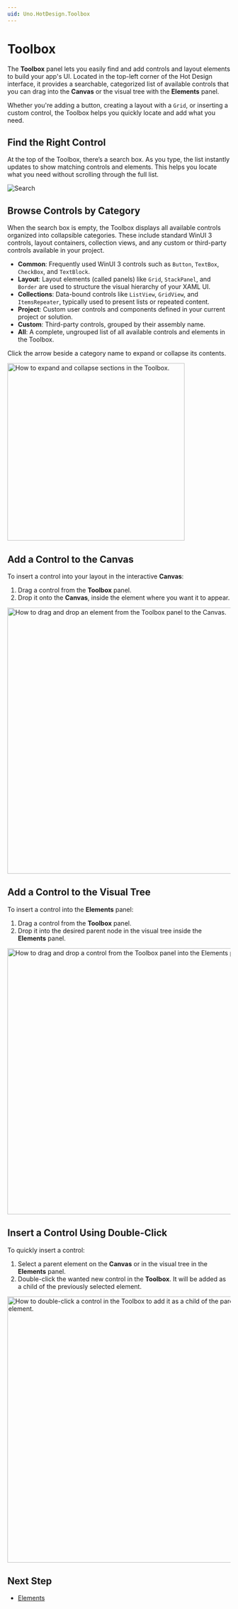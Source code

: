 ```yaml
---
uid: Uno.HotDesign.Toolbox
---
```


# Toolbox

The **Toolbox** panel lets you easily find and add controls and layout elements to build your app's UI. Located in the top-left corner of the Hot Design interface, it provides a searchable, categorized list of available controls that you can drag into the **Canvas** or the visual tree with the **Elements** panel.

Whether you're adding a button, creating a layout with a `Grid`, or inserting a custom control, the Toolbox helps you quickly locate and add what you need.

## Find the Right Control

At the top of the Toolbox, there’s a search box. As you type, the list instantly updates to show matching controls and elements. This helps you locate what you need without scrolling through the full list.

![Search](Assets/toolbox-search.png)

## Browse Controls by Category

When the search box is empty, the Toolbox displays all available controls organized into collapsible categories. These include standard WinUI 3 controls, layout containers, collection views, and any custom or third-party controls available in your project.

- **Common**: Frequently used WinUI 3 controls such as `Button`, `TextBox`, `CheckBox`, and `TextBlock`.
- **Layout**: Layout elements (called panels) like `Grid`, `StackPanel`, and `Border` are used to structure the visual hierarchy of your XAML UI.
- **Collections**: Data-bound controls like `ListView`, `GridView`, and `ItemsRepeater`, typically used to present lists or repeated content.
- **Project**: Custom user controls and components defined in your current project or solution.
- **Custom**: Third-party controls, grouped by their assembly name.
- **All**: A complete, ungrouped list of all available controls and elements in the Toolbox.

Click the arrow beside a category name to expand or collapse its contents.

<img src="Assets/toolbox-expand-section.gif" height="400" alt="How to expand and collapse sections in the Toolbox." />

## Add a Control to the Canvas

To insert a control into your layout in the interactive **Canvas**:

1. Drag a control from the **Toolbox** panel.
2. Drop it onto the **Canvas**, inside the element where you want it to appear.

<img src="Assets/toolbox-add-to-canvas.gif" height="600" alt="How to drag and drop an element from the Toolbox panel to the Canvas." />

## Add a Control to the Visual Tree

To insert a control into the **Elements** panel:

1. Drag a control from the **Toolbox** panel.
2. Drop it into the desired parent node in the visual tree inside the **Elements** panel.

<img src="Assets/toolbox-add-to-tree.gif" height="600" alt="How to drag and drop a control from the Toolbox panel into the Elements panel." />

## Insert a Control Using Double-Click

To quickly insert a control:

1. Select a parent element on the **Canvas** or in the visual tree in the **Elements** panel.
2. Double-click the wanted new control in the **Toolbox**. It will be added as a child of the previously selected element.

<img src="Assets/toolbox-add-to-tree-double-click.gif" height="600" alt="How to double-click a control in the Toolbox to add it as a child of the parent selected element." />

## Next Step

- [Elements](xref:Uno.HotDesign.Elements)
